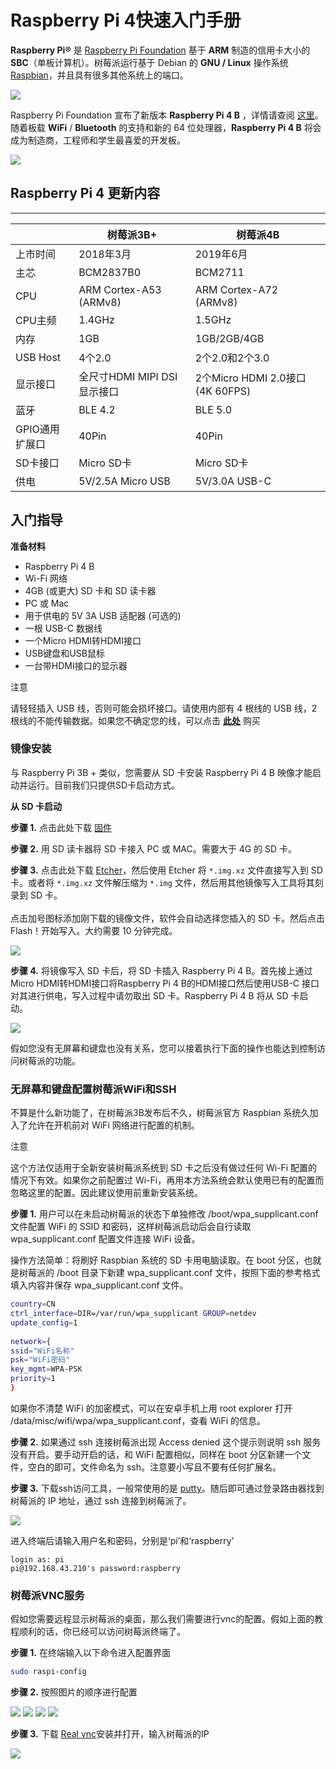 # Raspberry Pi 4快速入门手册

**Raspberry Pi®** 是 [Raspberry Pi Foundation](http://www.raspberrypi.org) 基于 **ARM** 制造的信用卡大小的 **SBC**（单板计算机）。树莓派运行基于 Debian 的 **GNU / Linux** 操作系统 [Raspbian](https://www.raspberrypi.org/downloads/raspbian/)，并且具有很多其他系统上的端口。

![](https://raw.githubusercontent.com/SeeedDocument/Raspberry-Pi-4/master/img/hardware-overview-1400.jpg)

Raspberry Pi Foundation 宣布了新版本 **Raspberry Pi 4 B** ，详情请查阅 [这里](https://www.raspberrypi.org/products/raspberry-pi-4-model-b/)。随着板载 **WiFi** / **Bluetooth** 的支持和新的 64 位处理器，**Raspberry Pi 4 B** 将会成为制造商，工程师和学生最喜爱的开发板。

[![](https://github.com/SeeedDocument/wiki_chinese/raw/master/docs/images/click_to_buy.PNG)](https://item.taobao.com/item.htm?spm=a1z10.5-c-s.w4002-17798475675.22.41fa7b2dO4iwgp&id=597106720116)

##  Raspberry Pi 4 更新内容

---
|                | 树莓派3B+                   | 树莓派4B                        |
|----------------|-----------------------------|---------------------------------|
| 上市时间       | 2018年3月                   | 2019年6月                       |
| 主芯           | BCM2837B0                   | BCM2711                         |
| CPU            | ARM Cortex-A53 (ARMv8)      | ARM Cortex-A72 (ARMv8)          |
| CPU主频        | 1.4GHz                      | 1.5GHz                          |
| 内存           | 1GB                         | 1GB/2GB/4GB                     |
| USB Host       | 4个2.0                      | 2个2.0和2个3.0                  |
| 显示接口       | 全尺寸HDMI MIPI DSI显示接口 | 2个Micro HDMI 2.0接口(4K 60FPS) |
| 蓝牙           | BLE 4.2                     | BLE 5.0                         |
| GPIO通用扩展口 | 40Pin                       | 40Pin                           |
| SD卡接口       | Micro SD卡                  | Micro SD卡                      |
| 供电           | 5V/2.5A Micro USB           | 5V/3.0A USB-C                   |

##  入门指导

**准备材料**

- Raspberry Pi 4 B
- Wi-Fi 网络
- 4GB (或更大) SD 卡和 SD 读卡器
- PC 或 Mac
- 用于供电的 5V 3A USB 适配器 (可选的)
- 一根 USB-C 数据线
- 一个Micro HDMI转HDMI接口
- USB键盘和USB鼠标
- 一台带HDMI接口的显示器

<div class="admonition warning">
<p class="admonition-title">注意</p>
请轻轻插入 USB 线，否则可能会损坏接口。请使用内部有 4 根线的 USB 线，2 根线的不能传输数据。如果您不确定您的线，可以点击 <a href="https://www.seeedstudio.com/Micro-USB-Cable-48cm-p-1475.html"><B>此处</B></a> 购买
</div>

### 镜像安装

与 Raspberry Pi 3B + 类似，您需要从 SD 卡安装 Raspberry Pi 4 B 映像才能启动并运行。目前我们只提供SD卡启动方式。

**从 SD 卡启动**

**步骤 1.** 点击此处下载 [固件](https://downloads.raspberrypi.org/raspbian_full_latest)


**步骤 2.** 用 SD 读卡器将 SD 卡接入 PC 或 MAC。需要大于 4G 的 SD 卡。


**步骤 3.** <font face="">点击此处下载 <a href="https://etcher.io/">Etcher</a>，然后使用 Etcher 将 ```*.img.xz``` 文件直接写入到 SD 卡。或者将 ```*.img.xz``` 文件解压缩为 ```*.img``` 文件，然后用其他镜像写入工具将其刻录到 SD 卡。
<br>
<br>点击加号图标添加刚下载的镜像文件，软件会自动选择您插入的 SD 卡。然后点击 Flash！开始写入。大约需要 10 分钟完成。</font>

![](https://github.com/SeeedDocument/Respeaker_V2/raw/master/img/v2-flash-sd.png)


**步骤 4.** 将镜像写入 SD 卡后，将 SD 卡插入 Raspberry Pi 4 B。首先接上通过Micro HDMI转HDMI接口将Raspberry Pi 4 B的HDMI接口然后使用USB-C 接口对其进行供电，写入过程中请勿取出 SD 卡。Raspberry Pi 4 B 将从 SD 卡启动。

![](https://projects-static.raspberrypi.org/projects/raspberry-pi-setting-up/e22d152dd4f5bee4e6c932d716bc74c6a2098b69/en/images/pi-desktop.png)

假如您没有无屏幕和键盘也没有关系，您可以接着执行下面的操作也能达到控制访问树莓派的功能。

### 无屏幕和键盘配置树莓派WiFi和SSH

不算是什么新功能了，在树莓派3B发布后不久，树莓派官方 Raspbian 系统久加入了允许在开机前对 WiFi 网络进行配置的机制。

<div class="admonition warning">
<p class="admonition-title">注意</p>
这个方法仅适用于全新安装树莓派系统到 SD 卡之后没有做过任何 Wi-Fi 配置的情况下有效。如果你之前配置过 Wi-Fi，再用本方法系统会默认使用已有的配置而忽略这里的配置。因此建议使用前重新安装系统。
</div>

**步骤 1.** 用户可以在未启动树莓派的状态下单独修改 /boot/wpa_supplicant.conf 文件配置 WiFi 的 SSID 和密码，这样树莓派启动后会自行读取 wpa_supplicant.conf 配置文件连接 WiFi 设备。

操作方法简单：将刷好 Raspbian 系统的 SD 卡用电脑读取。在 boot 分区，也就是树莓派的 /boot 目录下新建 wpa_supplicant.conf 文件，按照下面的参考格式填入内容并保存 wpa_supplicant.conf 文件。

```bash
country=CN
ctrl_interface=DIR=/var/run/wpa_supplicant GROUP=netdev
update_config=1
 
network={
ssid="WiFi名称"
psk="WiFi密码"
key_mgmt=WPA-PSK
priority=1
}
```

如果你不清楚 WiFi 的加密模式，可以在安卓手机上用 root explorer 打开 /data/misc/wifi/wpa/wpa_supplicant.conf，查看 WiFi 的信息。

**步骤 2.** 如果通过 ssh 连接树莓派出现 Access denied 这个提示则说明 ssh 服务没有开启。要手动开启的话，和 WiFi 配置相似，同样在 boot 分区新建一个文件，空白的即可，文件命名为 ssh。注意要小写且不要有任何扩展名。

**步骤 3.** 下载ssh访问工具，一般常使用的是 [putty](https://www.chiark.greenend.org.uk/~sgtatham/putty/latest.html)。随后即可通过登录路由器找到树莓派的 IP 地址，通过 ssh 连接到树莓派了。

![](https://github.com/SeeedDocument/ReSpeaker_6-Mics_Circular_Array_kit_for_Raspberry_Pi/raw/master/img/putty.png)

进入终端后请输入用户名和密码，分别是‘pi’和‘raspberry’

```
login as: pi
pi@192.168.43.210's password:raspberry
```

### 树莓派VNC服务

假如您需要远程显示树莓派的桌面，那么我们需要进行vnc的配置。假如上面的教程顺利的话，你已经可以访问树莓派终端了。

**步骤 1.** 在终端输入以下命令进入配置界面

```bash
sudo raspi-config
```
**步骤 2.** 按照图片的顺序进行配置

![](https://github.com/SeeedDocument/Raspberry-4-get-start/raw/master/img/vnc_1.png)
![](https://github.com/SeeedDocument/Raspberry-4-get-start/raw/master/img/vnc_2.png)
![](https://github.com/SeeedDocument/Raspberry-4-get-start/raw/master/img/vnc_4.png)
![](https://github.com/SeeedDocument/Raspberry-4-get-start/raw/master/img/vnc_3.png)

**步骤 3.** 下载 [Real vnc](https://www.baidu.com/link?url=iW6RVDaZdafJwUX4boQhLuh7MNRw4HkAi4QgoqmnfDXU4bT46q_bCJmDjLUpERyvWlFnof0B4D4VDeaZYD51Ea&wd=&eqid=a185411b00045afd000000065d4beff3)安装并打开，输入树莓派的IP

![](https://github.com/SeeedDocument/Raspberry-4-get-start/raw/master/img/vnc_display.png)

